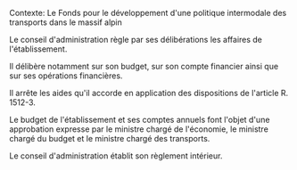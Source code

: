 Contexte: Le Fonds pour le développement d'une politique  intermodale des transports dans le massif alpin

Le conseil d'administration règle par ses délibérations les affaires de l'établissement.

Il délibère notamment sur son budget, sur son compte financier ainsi que sur ses opérations financières.

Il arrête les aides qu'il accorde en application des dispositions de l'article R. 1512-3.

Le budget de l'établissement et ses comptes annuels font l'objet d'une approbation expresse par le ministre chargé de l'économie, le ministre chargé du budget et le ministre chargé des transports.

Le conseil d'administration établit son règlement intérieur.